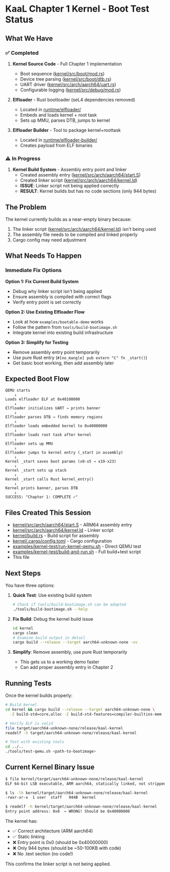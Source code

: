 # KaaL Chapter 1 Kernel - Boot Test Status

## What We Have

### ✅ Completed
1. **Kernel Source Code** - Full Chapter 1 implementation
   - Boot sequence ([kernel/src/boot/mod.rs](../../kernel/src/boot/mod.rs))
   - Device tree parsing ([kernel/src/boot/dtb.rs](../../kernel/src/boot/dtb.rs))
   - UART driver ([kernel/src/arch/aarch64/uart.rs](../../kernel/src/arch/aarch64/uart.rs))
   - Configurable logging ([kernel/src/debug/mod.rs](../../kernel/src/debug/mod.rs))

2. **Elfloader** - Rust bootloader (seL4 dependencies removed)
   - Located in [runtime/elfloader/](../../runtime/elfloader/)
   - Embeds and loads kernel + root task
   - Sets up MMU, parses DTB, jumps to kernel

3. **Elfloader Builder** - Tool to package kernel+roottask
   - Located in [runtime/elfloader-builder/](../../runtime/elfloader-builder/)
   - Creates payload from ELF binaries

### ⚠️ In Progress
1. **Kernel Build System** - Assembly entry point and linker
   - Created assembly entry ([kernel/src/arch/aarch64/start.S](../../kernel/src/arch/aarch64/start.S))
   - Created linker script ([kernel/src/arch/aarch64/kernel.ld](../../kernel/src/arch/aarch64/kernel.ld))
   - **ISSUE**: Linker script not being applied correctly
   - **RESULT**: Kernel builds but has no code sections (only 944 bytes)

## The Problem

The kernel currently builds as a near-empty binary because:
1. The linker script ([kernel/src/arch/aarch64/kernel.ld](../../kernel/src/arch/aarch64/kernel.ld)) isn't being used
2. The assembly file needs to be compiled and linked properly
3. Cargo config may need adjustment

## What Needs To Happen

### Immediate Fix Options

**Option 1: Fix Current Build System**
- Debug why linker script isn't being applied
- Ensure assembly is compiled with correct flags
- Verify entry point is set correctly

**Option 2: Use Existing Elfloader Flow**
- Look at how `examples/bootable-demo` works
- Follow the pattern from `tools/build-bootimage.sh`
- Integrate kernel into existing build infrastructure

**Option 3: Simplify for Testing**
- Remove assembly entry point temporarily
- Use pure Rust entry (`#[no_mangle] pub extern "C" fn _start()`)
- Get basic boot working, then add assembly later

## Expected Boot Flow

```
QEMU starts
    ↓
Loads elfloader ELF at 0x40100000
    ↓
Elfloader initializes UART → prints banner
    ↓
Elfloader parses DTB → finds memory regions
    ↓
Elfloader loads embedded kernel to 0x40000000
    ↓
Elfloader loads root task after kernel
    ↓
Elfloader sets up MMU
    ↓
Elfloader jumps to kernel entry (_start in assembly)
    ↓
Kernel _start saves boot params (x0-x5 → x19-x23)
    ↓
Kernel _start sets up stack
    ↓
Kernel _start calls Rust kernel_entry()
    ↓
Kernel prints banner, parses DTB
    ↓
SUCCESS: "Chapter 1: COMPLETE ✓"
```

## Files Created This Session

- [kernel/src/arch/aarch64/start.S](../../kernel/src/arch/aarch64/start.S) - ARM64 assembly entry
- [kernel/src/arch/aarch64/kernel.ld](../../kernel/src/arch/aarch64/kernel.ld) - Linker script
- [kernel/build.rs](../../kernel/build.rs) - Build script for assembly
- [kernel/.cargo/config.toml](../../kernel/.cargo/config.toml) - Cargo configuration
- [examples/kernel-test/run-kernel-qemu.sh](run-kernel-qemu.sh) - Direct QEMU test
- [examples/kernel-test/build-and-run.sh](build-and-run.sh) - Full build+test script
- This file

## Next Steps

You have three options:

1. **Quick Test**: Use existing build system
   ```bash
   # Check if tools/build-bootimage.sh can be adapted
   ./tools/build-bootimage.sh --help
   ```

2. **Fix Build**: Debug the kernel build issue
   ```bash
   cd kernel
   cargo clean
   # Examine build output in detail
   cargo build --release --target aarch64-unknown-none -vv
   ```

3. **Simplify**: Remove assembly, use pure Rust temporarily
   - This gets us to a working demo faster
   - Can add proper assembly entry in Chapter 2

## Running Tests

Once the kernel builds properly:

```bash
# Build kernel
cd kernel && cargo build --release --target aarch64-unknown-none \
  -Z build-std=core,alloc -Z build-std-features=compiler-builtins-mem

# Verify ELF is valid
file target/aarch64-unknown-none/release/kaal-kernel
readelf -h target/aarch64-unknown-none/release/kaal-kernel

# Test with existing tools
cd ../..
./tools/test-qemu.sh <path-to-bootimage>
```

## Current Kernel Binary Issue

```bash
$ file kernel/target/aarch64-unknown-none/release/kaal-kernel
ELF 64-bit LSB executable, ARM aarch64, statically linked, not stripped

$ ls -lh kernel/target/aarch64-unknown-none/release/kaal-kernel
-rwxr-xr-x  1 user  staff   944B  kernel

$ readelf -h kernel/target/aarch64-unknown-none/release/kaal-kernel
Entry point address: 0x0  ← WRONG! Should be 0x40000000
```

The kernel has:
- ✅ Correct architecture (ARM aarch64)
- ✅ Static linking
- ❌ Entry point is 0x0 (should be 0x40000000)
- ❌ Only 944 bytes (should be ~50-100KB with code)
- ❌ No .text section (no code!)

This confirms the linker script is not being applied.
